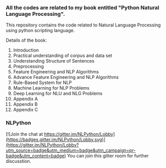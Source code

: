### All the codes are related to my book entitled "Python Natural Language Processing". 

This repository contains the code related to Natural Language Processing using python scripting language.

Details of the book:

1. Introduction
2. Practical understanding of corpus and data set
3. Understanding Structure of Sentences
4. Preprocessing
5. Feature Engineering and NLP Algorithms
6. Advance Feature Engineering and NLP Algorithms
7. Rule-Based System for NLP
8. Machine Learning for NLP Problems
9. Deep Learning for NLU and NLG Problems
10. Appendix A
11. Appendix B
12. Appendix C

### NLPython

[![Join the chat at https://gitter.im/NLPython/Lobby](https://badges.gitter.im/NLPython/Lobby.svg)](https://gitter.im/NLPython/Lobby?utm_source=badge&utm_medium=badge&utm_campaign=pr-badge&utm_content=badge)
You can join this gitter room for further discusstion.
